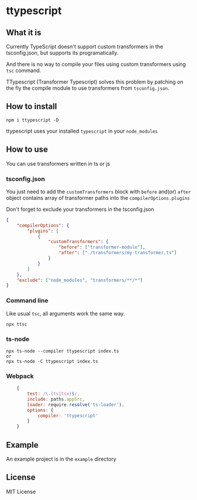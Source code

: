 # ttypescript

## What it is

Currently TypeScript doesn't support custom transformers in the tsconfig.json, but supports its programatically.

And there is no way to compile your files using custom transformers using `tsc` command.

TTypescript (Transformer Typescript) solves this problem by patching on the fly the compile module to use transformers from `tsconfig.json`.

## How to install

```
npm i ttypescript -D
```

ttypescript uses your installed `typescript` in your `node_modules`

## How to use

You can use transformers written in ts or js

### tsconfig.json

You just need to add the `customTransformers` block with `before` and(or) `after` object contains array of transformer paths into the `compilerOptions.plugins`

Don't forget to exclude your transformers in the tsconfig.json

```json
{
    "compilerOptions": {
        "plugins": [
            {
                "customTransformers": {
                    "before": ["transformer-module"],
                    "after": ["./transformers/my-transformer.ts"]
                }
            }
        ]
    },
    "exclude": ["node_modules", "transformers/**/*"]
}
```

### Command line

Like usual `tsc`, all arguments work the same way.

```
npx ttsc
```

### ts-node

```
npx ts-node --compiler ttypescript index.ts
or
npx ts-node -C ttypescript index.ts
```

### Webpack

```js
    {
        test: /\.(ts|tsx)$/,
        include: paths.appSrc,
        loader: require.resolve('ts-loader'),
        options: {
            compiler: 'ttypescript'
        }
    }
```

## Example

An example project is in the `example` directory

## License

MIT License
